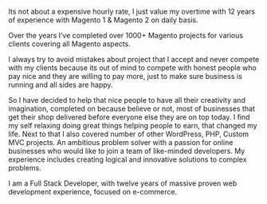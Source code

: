 Its not about a expensive hourly rate,
I just value my overtime with 12 years of experience with Magento 1 & Magento 2 on daily basis.

Over the years I’ve completed over 1000+ Magento projects for various
clients covering all Magento aspects.

I always try to avoid mistakes about project that I accept and never compete with my clients because its out of mind to compete with honest people who pay nice and they are willing to pay more,
just to make sure business is running and all sides are happy.

So I have decided to help that nice people to have all their creativity and imagination,
completed on because believe or not, most of businesses that get their shop delivered before everyone else they are on top today.
I find my self relaxing doing great things helping people to earn, that changed my life.
Next to that I also covered number of other WordPress, PHP, Custom MVC projects.
An ambitious problem solver with a passion for online businesses who would like
to join a team of like-minded developers.
My experience includes creating logical and innovative solutions to complex problems.

I am a Full Stack Developer, with twelve years of massive proven web development experience, focused on e-commerce.
